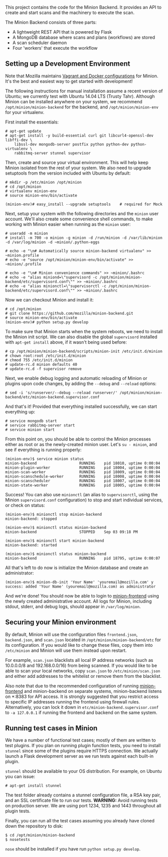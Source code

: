 This project contains the code for the Minion Backend. It provides an API to create and start scans and the machinery to
execute the scan.

The Minion Backend consists of three parts:

* A lightweight REST API that is powered by Flask
* A MongoDB database where scans and plans (workflows) are stored
* A scan scheduler daemon
* Four 'workers' that execute the workflow

Setting up a Development Environment
------------------------------------

Note that Mozilla maintains [Vagrant and Docker configurations](https://github.com/mozilla/minion-vm/) for Minion.
It's the best and easiest way to get started with development!

The following instructions for manual installation assume a recent version of Ubuntu; we currently test with Ubuntu
14.04 LTS (Trusty Tahr). Although Minion can be installed anywhere on your system, we recommend 
`/opt/minion/minion-backend` for the backend, and `/opt/minion/minion-env` for your virtualenv.

First install the essentials:

```
# apt-get update
# apt-get install -y build-essential curl git libcurl4-openssl-dev libffi-dev \
    libssl-dev mongodb-server postfix python python-dev python-virtualenv \
    rabbitmq-server stunnel supervisor
```

Then, create and source your virtual environment.  This will help keep Minion isolated from the rest of your system. We
also need to upgrade setuptools from the version included with Ubuntu by default:

```
# mkdir -p /etc/minion /opt/minion
# cd /opt/minion
# virtualenv minion-env
# source minion-env/bin/activate

(minion-env)# easy_install --upgrade setuptools    # required for Mock
```

Next, setup your system with the following directories and the `minion` user account. We'll also create some convenience
shell commands, to make working with Minion easier when running as the `minion` user:

```
# useradd -m minion
# install -m 700 -o minion -g minion -d /run/minion -d /var/lib/minion -d /var/log/minion -d ~minion/.python-eggs

# echo -e "\n# Automatically source minion-backend virtualenv" >> ~minion.profile
# echo -e "source /opt/minion/minion-env/bin/activate" >> ~minion/.profile

# echo -e "\n# Minion convenience commands" >> ~minion/.bashrc
# echo -e "alias miniond=\"supervisord -c /opt/minion/minion-backend/etc/supervisord.conf\"" >> ~minion/.bashrc
# echo -e "alias minionctl=\"supervisorctl -c /opt/minion/minion-backend/etc/supervisord.conf\"" >> ~minion/.bashrc
```

Now we can checkout Minion and install it:

```
# cd /opt/minion
# git clone https://github.com/mozilla/minion-backend.git
# source minion-env/bin/activate
(minion-env)# python setup.py develop
```

To make sure that Minion starts when the system reboots, we need to install the Minion init script. We can also disable
the global `supervisord` installed with `apt-get install` above, if it wasn't being used before:

```
# cp /opt/minion/minion-backend/scripts/minion-init /etc/init.d/minion
# chown root:root /etc/init.d/minion
# chmod 755 /etc/init.d/minion
# update-rc.d minion defaults 40
# update-rc.d -f supervisor remove
```

Next, we enable debug logging and automatic reloading of Minion or plugins upon code changes, by adding the `--debug` and
`--reload` options:

```
# sed -i 's/runserver/--debug --reload runserver/' /opt/minion/minion-backend/etc/minion-backend.supervisor.conf
```

And that's it! Provided that everything installed successfully, we can start everything up:

```
# service mongodb start
# service rabbitmq-server start
# service minion start
```

From this point on, you should be able to control the Minion processes either as root or as the newly-created minion user.
Let's `su - minion`, and see if everything is running properly:

```
(minion-env)$ service minion status
minion-backend                   RUNNING    pid 18010, uptime 0:00:04
minion-plugin-worker             RUNNING    pid 18004, uptime 0:00:04
minion-scan-worker               RUNNING    pid 18009, uptime 0:00:04
minion-scanschedule-worker       RUNNING    pid 18008, uptime 0:00:04
minion-scanscheduler             RUNNING    pid 18007, uptime 0:00:04
minion-state-worker              RUNNING    pid 18005, uptime 0:00:04
```

Success! You can also use `minionctl` (an alias to `supervisorctl`, using the Minion `supervisord.conf` configuration)
to stop and start individual services, or check on status:

```
(minion-env)$ minionctl stop minion-backend
minion-backend: stopped

(minion-env)$ minionctl status minion-backend
minion-backend                   STOPPED    Sep 03 09:18 PM

(minion-env)$ minionctl start minion-backend
minion-backend: started

(minion-env)$ minionctl status minion-backend
minion-backend                   RUNNING    pid 18795, uptime 0:00:07
```

All that's left to do now is initialize the Minion database and create an administrator:

```
(minion-env)$ minion-db-init 'Your Name' 'youremail@mozilla.com' y
success: added 'Your Name' (youremail@mozilla.com) as administrator
```

And we're done! You should now be able to login to [minion-frontend](https://github.com/mozilla/minion-frontend) using the
newly created administrative account. All logs for Minion, including stdout, stderr, and debug logs, should appear
in `/var/log/minion`.


Securing your Minion environment
--------------------------------

By default, Minion will use the configuration files `frontend.json`, `backend.json`, and `scan.json` located in
`/opt/minion/minion-backend/etc` for its configuration.  If you would like to change these files, copy them into
`/etc/minion` and Minion will use them instead upon restart.

For example, `scan.json` blacklists all local IP address networks (such as 10.0.0.0/8 and 192.168.0.0/16) from being scanned.
If you would like to be able to scan your local networks, copy `scan.json` to `/etc/minion/scan.json` and either add
addresses to the whitelist or remove them from the blacklist.

Also note that due to the recommended configuration of running [minion-frontend](https://github.com/mozilla/minion-frontend) and
minion-backend on separate systems, minion-backend listens on *:8383 for API access. It is strongly suggested that you
restrict access to specific IP addresses running the frontend using firewall rules. Alternatively, you can lock it down 
in `etc/minion-backend.supervisor.conf` to `-a 127.0.0.1` if running the frontend and backend on the same system.



Running test cases in Minion
-----------------------------

We have a number of functional test cases; mostly of them are written to test plugins.
If you plan on running plugin function tests, you need to install ``stunnel``
since some of the plugins require HTTPS connection. We actually launch a Flask development
server as we run tests against each built-in plugin.

``stunnel`` should be available to your OS distribution. For example, on Ubuntu you can issue:

```
# apt-get install stunnel
```

The test folder already contains a stunnel configuration file, a RSA key pair,
and an SSL certificate file to run our tests. **WARNING:** Avoid running tests
on production server. We are using port 1234, 1235 and 1443 throughout all plugin tests.

Finally, you can run all the test cases assuming you already have cloned down
the repository to disk:

```
$ cd /opt/minion/minion-backend
$ nosetests
```

`nose` should be installed if you have run `python setup.py develop`.
